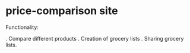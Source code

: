 # price-comparison site
Functionality:

. Compare different products
. Creation of grocery lists
. Sharing grocery lists.
